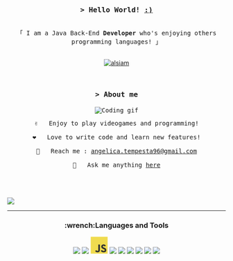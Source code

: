 <!-- Intro  -->
<h3 align="center">
        <samp>&gt; Hello World! 
                <b><a target="_blank" href="https://alsiam.com">:)</a></b>
        </samp>
</h3>
<p align="center"> 
  <samp>
 <br>
    「 I am a Java Back-End <b>Developer</b> who's enjoying others programming languages! 」
    <br>
    <br>
  </samp>
</p>

<p align="center">
 
 <a href="https://www.linkedin.com/in/angelica-tempesta-2572541a1/" target="_blank">
  <img src="https://img.shields.io/badge/LinkedIn-0077B5?style=for-the-badge&logo=linkedin&logoColor=white" alt="alsiam"/>
 </a>
 
</p>
<br />

<!-- About Section -->
 
<h3 align="center"><samp>&gt; About me</samp></h3>
  <p><div align="center">
  <samp>
 <img align="center" width="250" src="/assets/programmer.gif" alt="Coding gif" />
  
 ✌️  &emsp; Enjoy to play videogames and programming! <br/><br/>
 ❤️ &emsp; Love to write code and learn new features! <br/><br/>
 📧 &emsp; Reach me : angelica.tempesta96@gmail.com<br/><br/>
 💬 &emsp; Ask me anything [here](https://github.com/angelicatempesta/angelicatempesta/pulls)
  </samp>     
</div>
</p>
<br/>
<br/>
<br/>
<div>
<code><img align="center" width="700" src="https://i.postimg.cc/zXg01V0k/1695146798041.jpg"></></code>
        </div>
<hr>
 

<div align="center">
<h3>:wrench:Languages and Tools</h3>
<code><img height="40" src="https://www.vectorlogo.zone/logos/java/java-icon.svg"></code>
<code><img height="40" src="https://upload.wikimedia.org/wikipedia/commons/3/3f/Git_icon.svg"></code>
<code><img height="40" src="https://raw.githubusercontent.com/devicons/devicon/master/icons/javascript/javascript-original.svg"></code>
<code><img height="40" src="https://upload.wikimedia.org/wikipedia/commons/9/9a/Visual_Studio_Code_1.35_icon.svg"></code>
<code><img height="40" src="https://www.vectorlogo.zone/logos/nodejs/nodejs-icon.svg"></code>
<code><img height="40" src="https://upload.wikimedia.org/wikipedia/commons/3/38/HTML5_Badge.svg"></code>
<code><img height="40" src="https://cdn-icons-png.flaticon.com/512/5968/5968313.png"></code>
<code><img height="40" src="https://upload.wikimedia.org/wikipedia/commons/9/9c/IntelliJ_IDEA_Icon.svg"></code>
<code><img height="40" src="https://dbeaver.com/img/dbeaver-head.png"></code>
  
</div>
<br/>
